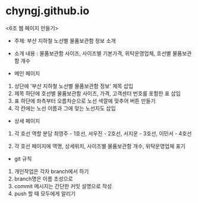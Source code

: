 # chyngj.github.io
<6조 웹 페이지 만들기>
- 주제: 부산 지하철 노선별 물품보관함 정보 소개
- 소개 내용 : 물품보관함 사이즈, 사이즈별 기본가격, 위탁운영업체, 호선별 물품보관함 개수

- 메인 페이지 
1. 상단에 '부산 지하철 노선별 물품보관함 정보' 제목 삽입
2. 제목 하단에 호선별 물품보관함 사이즈, 가격, 고객센터 번호를 포함한 표 삽입
3. 표 하단에 좌측부터 오름차순으로 노선 색깔에 맞추어 버튼 만들기
4. 각 칸에는 노선 이름과 그에 맞는 노선지도 삽입

- 상세 페이지
1. 각 호선 역할 분담
최영주 - 1호선,
서우진 - 2호선,
서지운 - 3호선,
이민서 - 4호선

2. 각 호선 페이지에 역명, 상세위치, 사이즈별 물품보관함 개수, 위탁운영업체 표기

- git 규칙
1. 개인작업은 각자 branch에서 하기
2. branch명은 이름 초성으로
3. commit 메시지는 간단한 커밋 설명으로 작성
4. push 할 때 모두에게 알리기
